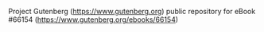 Project Gutenberg (https://www.gutenberg.org) public repository for
eBook #66154 (https://www.gutenberg.org/ebooks/66154)
